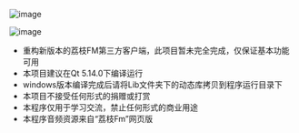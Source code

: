 ![image](https://raw.githubusercontent.com/gcmwhite/lizhiFM/3.0/screenshot/2020-05-05_143208.png)

![image](https://raw.githubusercontent.com/gcmwhite/lizhiFM/3.0/screenshot/2020-05-05_143322.png)

- 重构新版本的荔枝FM第三方客户端，此项目暂未完全完成，仅保证基本功能可用
- 本项目建议在Qt 5.14.0下编译运行
- windows版本编译完成后请将Lib文件夹下的动态库拷贝到程序运行目录下
- 本项目不接受任何形式的捐赠或打赏
- 本程序仅用于学习交流，禁止任何形式的商业用途
- 本程序音频资源来自“荔枝Fm”网页版
